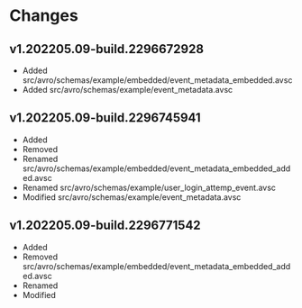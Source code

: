 # Changes

## v1.202205.09-build.2296672928
- Added src/avro/schemas/example/embedded/event_metadata_embedded.avsc
- Added src/avro/schemas/example/event_metadata.avsc
## v1.202205.09-build.2296745941
- Added 
- Removed 
- Renamed src/avro/schemas/example/embedded/event_metadata_embedded_added.avsc
- Renamed src/avro/schemas/example/user_login_attemp_event.avsc
- Modified src/avro/schemas/example/event_metadata.avsc
## v1.202205.09-build.2296771542
- Added 
- Removed src/avro/schemas/example/embedded/event_metadata_embedded_added.avsc
- Renamed 
- Modified 
